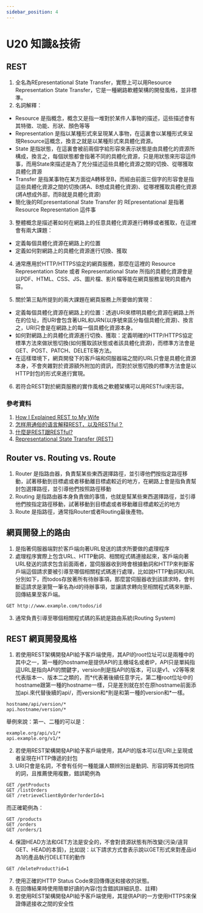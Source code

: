 ```yaml
---
sidebar_position: 4
---
```


# U20 知識&技術

## REST
1. 全名為REpresentational State Transfer，實際上可以用Resource Representation State Transfer，它是一種網路軟體架構的開發風格，並非標準。
2. 名詞解釋：
  - Resource 是指概念，概念又是指一堆對於某件人事物的描述，這些描述會有其特徵、功能、形狀、顏色等等
  - Representation 是指以某種形式來呈現某人事物，在這裏會以某種形式來呈現Resource這概念，換言之就是以某種形式來具體化資源。
  - State 是指狀態，在這裏會被前兩個字給形容來表示狀態是由具體化的資源所構成，換言之，每個狀態都會指著不同的具體化資源，只是用狀態來形容這件事，而用State來描述是為了充分描述這些具體化資源之間的切換、從哪獲取具體化資源
  - Transfer 是指某事物在某方面從A轉移至B，而經由前面三個字的形容會是指這些具體化資源之間的切換(將A、B想成具體化資源)、從哪裡獲取具體化資源(將A想成外部，而B就是具體化資源)
  - 簡化後的REpresentational State Transfer 的 REpresentational 是指著Resource Representation 這件事

3. 整體概念是描述著如何在網路上的任意具體化資源進行轉移或者獲取，在這裡會有兩大課題：
 - 定義每個具體化資源在網路上的位置
 - 定義如何對網路上的具體化資源進行切換、獲取

4. 通常應用於HTTP/HTTPS協定的網頁服務，那麼在這裡的 Resource Representation State 或者 Representational State 所指的具體化資源會是以PDF、HTML、CSS、JS、圖片檔、影片檔等能在網頁服務呈現的具體內容。

5. 關於第三點所提到的兩大課題在網頁服務上所要做的實現：
 - 定義每個具體化資源在網路上的位置：透過URI來標明具體化資源在網路上所在的位址，而URI會包含著URL和URN(以序號來區分每個具體化資源)、換言之，URI只會是在網路上的每一個具體化資源本身。
 - 如何對網路上的具體化資源進行切換、獲取：定義明確的HTTP/HTTPS協定標準方法來做狀態切換(如何獲取該狀態或者該具體化資源)，而標準方法會是GET、POST、PATCH、DELETE等方法。
 - 在這樣環境下，網頁開發下的客戶端和伺服器端之間的URL只會是具體化資源本身，不會夾雜對於資源額外附加的資訊，而對於狀態切換的標準方法會是以HTTP封包的形式來進行實現。

6. 若符合REST對於網頁服務的實作風格之軟體架構可以用RESTful來形容。


### 參考資料
1. [How I Explained REST to My Wife](http://www.looah.com/source/view/2284)
2. [怎样用通俗的语言解释REST，以及RESTful？](https://www.zhihu.com/question/28557115)
3. [什麼是REST跟RESTful?](https://ihower.tw/blog/archives/1542)
4. [Representational State Transfer (REST)](https://www.ics.uci.edu/~fielding/pubs/dissertation/rest_arch_style.htm)



## Router vs. Routing vs. Route
1. Router 是指路由器，負責幫某些東西選擇路徑，並引導他們按指定路徑移動，試著移動到目標處或者移動離目標處較近的地方，在網路上會是指負責幫封包選擇路徑，並引導他們按照路徑移動
2. Routing 是指路由器本身負責做的事情，也就是幫某些東西選擇路徑，並引導他們按指定路徑移動，試著移動到目標處或者移動離目標處較近的地方
3. Route 是指路徑，通常指Router或者Routing最後產物。



## 網頁開發上的路由
1. 是指著伺服器端對於客戶端向著URL發送的請求所要做的處理程序
2. 處理程序實際上包含URL、HTTP動詞、相關程式碼連接起來，客戶端向著URL發送的請求包含前面兩者，當伺服器收到時會根據動詞和HTTP來判斷客戶端這個請求要被引導至哪個相關程式碼進行處理，比如說HTTP動詞和URL分別如下，而todos存放著所有待辦事項，那麼當伺服器收到該請求時，會判斷這請求是瀏覽一筆名為id的待辦事項，並讓請求轉向至相關程式碼來判斷、回傳結果至客戶端。

```
GET http://www.example.com/todos/id
```
3. 通常負責引導至哪個相關程式碼的系統是路由系統(Routing System)


## REST 網頁開發風格
1. 若使用REST架構開發API給予客戶端使用，其API的root位址可以是兩種中的其中之一，第一種的hostname是提供API的主機域名或者IP，API只是單純指這URL是指向API的關鍵字，version則是指API的版本，可以是v1、v2等等來代表版本一、版本二之類的，而\*代表著後續任意字元，第二種root位址中的hostname跟第一種的hostname一樣，只是差別就在於在原hostname前面添加api.來代替後續的api/，而version和\*則是和第一種的version和\*一樣。

```
hostname/api/version/*
api.hostname/version/*
```

舉例來說：第一、二種的可以是：
```
example.org/api/v1/*
api.example.org/v1/*
```
2. 若使用REST架構開發API給予客戶端使用，其API的版本可以在URI上呈現或者呈現在HTTP傳遞的封包
3. URI只會是名詞，不會有任何一種能讓人類辨別出是動詞、形容詞等其他詞性的詞，且推薦使用複數，錯誤範例為
```
GET /getProducts
GET /listOrders
GET /retrieveClientByOrder?orderId=1
```

而正確範例為：
```
GET /products
GET /orders
GET /orders/1
```
4. 保證HEAD方法和GET方法是安全的，不會對資源狀態有所改變(污染/違背GET、HEAD的本質)，比如説：以下請求方式會表示說以GET形式來對產品id為1的產品執行DELETE的動作
```
GET /deleteProduct?id=1
```

7. 使用正確的HTTP Status Code來回傳傳送和接收的狀態。
8. 在回傳結果時使用簡單好讀的內容(包含錯誤詳細訊息、註釋)
9. 若使用REST架構開發API給予客戶端使用，其提供API的一方使用HTTPS來保證傳遞接收之間的安全性